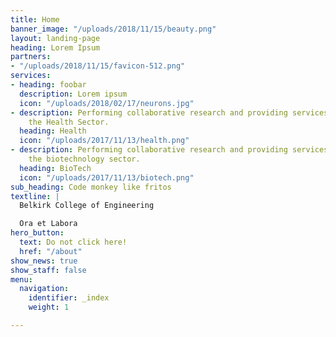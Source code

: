 ```yaml
---
title: Home
banner_image: "/uploads/2018/11/15/beauty.png"
layout: landing-page
heading: Lorem Ipsum
partners:
- "/uploads/2018/11/15/favicon-512.png"
services:
- heading: foobar
  description: Lorem ipsum
  icon: "/uploads/2018/02/17/neurons.jpg"
- description: Performing collaborative research and providing services to support
    the Health Sector.
  heading: Health
  icon: "/uploads/2017/11/13/health.png"
- description: Performing collaborative research and providing services to support
    the biotechnology sector.
  heading: BioTech
  icon: "/uploads/2017/11/13/biotech.png"
sub_heading: Code monkey like fritos
textline: |
  Belkirk College of Engineering

  Ora et Labora
hero_button:
  text: Do not click here!
  href: "/about"
show_news: true
show_staff: false
menu:
  navigation:
    identifier: _index
    weight: 1

---
```

